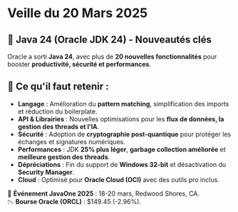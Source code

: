 # Veille du 20 Mars 2025

## 🚀 Java 24 (Oracle JDK 24) - Nouveautés clés  

Oracle a sorti **Java 24**, avec plus de **20 nouvelles fonctionnalités** pour booster **productivité, sécurité et performances**.  

## 🔑 Ce qu'il faut retenir :  
- **Langage** : Amélioration du **pattern matching**, simplification des imports et réduction du boilerplate.  
- **API & Librairies** : Nouvelles optimisations pour les **flux de données, la gestion des threads et l’IA**.  
- **Sécurité** : Adoption de **cryptographie post-quantique** pour protéger les échanges et signatures numériques.  
- **Performances** : JDK **25% plus léger**, **garbage collection améliorée** et **meilleure gestion des threads**.  
- **Dépréciations** : Fin du support de **Windows 32-bit** et désactivation du **Security Manager**.  
- **Cloud** : Optimisé pour **Oracle Cloud (OCI)** avec des outils pro inclus.  

📅 **Événement JavaOne 2025** : 18-20 mars, Redwood Shores, CA.  
📉 **Bourse Oracle (ORCL)** : $149.45 (-2.96%).  
